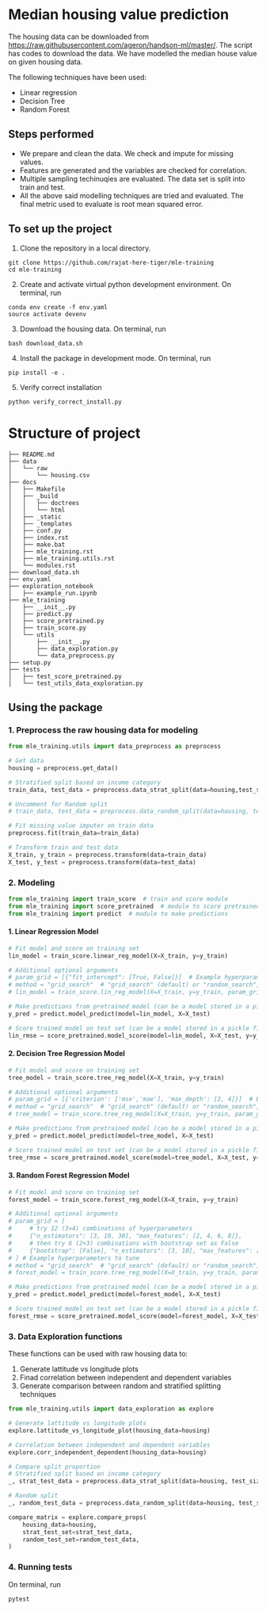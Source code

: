 # Median housing value prediction

The housing data can be downloaded from https://raw.githubusercontent.com/ageron/handson-ml/master/. The script has codes to download the data. We have modelled the median house value on given housing data. 

The following techniques have been used: 

 - Linear regression
 - Decision Tree
 - Random Forest

## Steps performed
 - We prepare and clean the data. We check and impute for missing values.
 - Features are generated and the variables are checked for correlation.
 - Multiple sampling techinuqies are evaluated. The data set is split into train and test.
 - All the above said modelling techniques are tried and evaluated. The final metric used to evaluate is root mean squared error.

## To set up the project
1. Clone the repository in a local directory.
```
git clone https://github.com/rajat-here-tiger/mle-training
cd mle-training
```
2. Create and activate virtual python development environment. On terminal, run
```
conda env create -f env.yaml
source activate devenv
```
3. Download the housing data. On terminal, run
```
bash download_data.sh 
```
4. Install the package in development mode. On terminal, run
```
pip install -e .
```
5. Verify correct installation
```
python verify_correct_install.py
```
# Structure of project
```
├── README.md
├── data
│   └── raw
│       └── housing.csv
├── docs
│   ├── Makefile
│   ├── _build
│   │   ├── doctrees
│   │   └── html
│   ├── _static
│   ├── _templates
│   ├── conf.py
│   ├── index.rst
│   ├── make.bat
│   ├── mle_training.rst
│   ├── mle_training.utils.rst
│   └── modules.rst
├── download_data.sh
├── env.yaml
├── exploration_notebook
│   ├── example_run.ipynb
├── mle_training
│   ├── __init__.py
│   ├── predict.py
│   ├── score_pretrained.py
│   ├── train_score.py
│   └── utils
│       ├── __init__.py
│       ├── data_exploration.py
│       └── data_preprocess.py
├── setup.py
├── tests
│   ├── test_score_pretrained.py
│   └── test_utils_data_exploration.py
```

## Using the package

### 1. Preprocess the raw housing data for modeling

```python
from mle_training.utils import data_preprocess as preprocess

# Get data
housing = preprocess.get_data()

# Stratified split based on income category
train_data, test_data = preprocess.data_strat_split(data=housing,test_size=0.2,random_state=42)

# Uncomment for Random split
# train_data, test_data = preprocess.data_random_split(data=housing, test_size=0.2, random_state=42)

# Fit missing value imputer on train data
preprocess.fit(train_data=train_data)

# Transform train and test data
X_train, y_train = preprocess.transform(data=train_data)
X_test, y_test = preprocess.transform(data=test_data)
```

### 2. Modeling

```python
from mle_training import train_score  # train and score module
from mle_training import score_pretrained  # module to score pretrained model
from mle_training import predict  # module to make predictions
```
#### 1. Linear Regression Model

```python
# Fit model and score on training set
lin_model = train_score.linear_reg_model(X=X_train, y=y_train)

# Additional optional arguments
# param_grid = [{"fit_intercept": [True, False]}]  # Example hyperparameters to tune
# method = "grid_search"  # "grid_search" (default) or "random_search", method to perform hyperparameter tuning
# lin_model = train_score.lin_reg_model(X=X_train, y=y_train, param_grid=param_grid, method="random_search")

# Make predictions from pretrained model (can be a model stored in a pickle file)
y_pred = predict.model_predict(model=lin_model, X=X_test)

# Score trained model on test set (can be a model stored in a pickle file)
lin_rmse = score_pretrained.model_score(model=lin_model, X=X_test, y=y_test)
```

#### 2. Decision Tree Regression Model

```python
# Fit model and score on training set
tree_model = train_score.tree_reg_model(X=X_train, y=y_train)

# Additional optional arguments
# param_grid = [{'criterion': ['mse','mae'], 'max_depth': [2, 4]}]  # Example hyperparameters to tune
# method = "grid_search"  # "grid_search" (default) or "random_search", method to perform hyperparameter tuning
# tree_model = train_score.tree_reg_model(X=X_train, y=y_train, param_grid=param_grid, method="random_search")

# Make predictions from pretrained model (can be a model stored in a pickle file)
y_pred = predict.model_predict(model=tree_model, X=X_test)

# Score trained model on test set (can be a model stored in a pickle file)
tree_rmse = score_pretrained.model_score(model=tree_model, X=X_test, y=y_test)
```

#### 3. Random Forest Regression Model

```python
# Fit model and score on training set
forest_model = train_score.forest_reg_model(X=X_train, y=y_train)

# Additional optional arguments
# param_grid = [
#     # try 12 (3×4) combinations of hyperparameters
#     {"n_estimators": [3, 10, 30], "max_features": [2, 4, 6, 8]},
#     # then try 6 (2×3) combinations with bootstrap set as False
#     {"bootstrap": [False], "n_estimators": [3, 10], "max_features": [2, 3, 4]},
# ] # Example hyperparameters to tune
# method = "grid_search"  # "grid_search" (default) or "random_search", method to perform hyperparameter tuning
# forest_model = train_score.tree_reg_model(X=X_train, y=y_train, param_grid=param_grid, method="grid_search")

# Make predictions from pretrained model (can be a model stored in a pickle file)
y_pred = predict.model_predict(model=forest_model, X=X_test)

# Score trained model on test set (can be a model stored in a pickle file)
forest_rmse = score_pretrained.model_score(model=forest_model, X=X_test, y=y_test)
```

### 3. Data Exploration functions

These functions can be used with raw housing data to:
1. Generate lattitude vs longitude plots  
2. Finad correlation between independent and dependent variables  
3. Generate comparison between random and stratified splitting techniques  

```python
from mle_training.utils import data_exploration as explore

# Generate lattitude vs longitude plots
explore.lattitude_vs_longitude_plot(housing_data=housing)

# Correlation between independent and dependent variables
explore.corr_independent_dependent(housing_data=housing)

# Compare split proportion
# Stratified split based on income category
_, strat_test_data = preprocess.data_strat_split(data=housing, test_size=0.2, random_state=42)

# Random split
_, random_test_data = preprocess.data_random_split(data=housing, test_size=0.2, random_state=42)

compare_matrix = explore.compare_props(
    housing_data=housing,
    strat_test_set=strat_test_data,
    random_test_set=random_test_data,
)
```

### 4. Running tests
On terminal, run
```
pytest
```